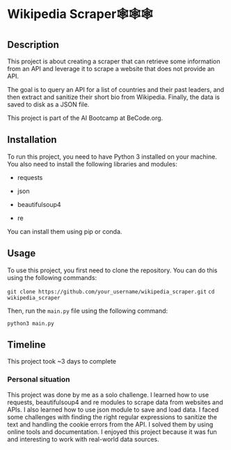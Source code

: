 # Wikipedia Scraper🕸️🕸️🕸️

## Description

This project is about creating a scraper that can retrieve some information from an API and leverage it to scrape a website that does not provide an API. 

The goal is to query an API for a list of countries and their past leaders, and then extract and sanitize their short bio from Wikipedia. Finally, the data is saved to disk as a JSON file.

This project is part of the AI Bootcamp at BeCode.org.

## Installation

To run this project, you need to have Python 3 installed on your machine. You also need to install the following libraries and modules:

- requests

- json

- beautifulsoup4

- re

You can install them using pip or conda.

## Usage

To use this project, you first need to clone the repository. You can do this using the following commands:

```git clone https://github.com/your_username/wikipedia_scraper.git```
```cd wikipedia_scraper```

Then, run the `main.py` file using the following command:

```python3 main.py```

## Timeline

This project took ~3 days to complete

### Personal situation

This project was done by me as a solo challenge. I learned how to use requests, beautifulsoup4 and re modules to scrape data from websites and APIs. I also learned how to use json module to save and load data. I faced some challenges with finding the right regular expressions to sanitize the text and handling the cookie errors from the API. I solved them by using online tools and documentation. I enjoyed this project because it was fun and interesting to work with real-world data sources.


